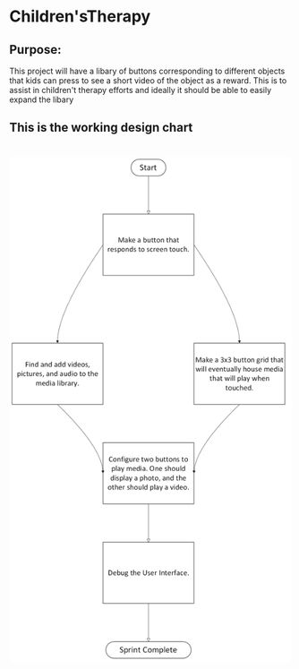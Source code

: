 # Children'sTherapy

## Purpose:

This project will have a libary of buttons corresponding to different objects
that kids can press to see a short video of the object as a reward. This is to
assist in children't therapy efforts and ideally it should be able to easily
expand the libary

## This is the working design chart

# ![Flow chart](Flowchart_2.png)
